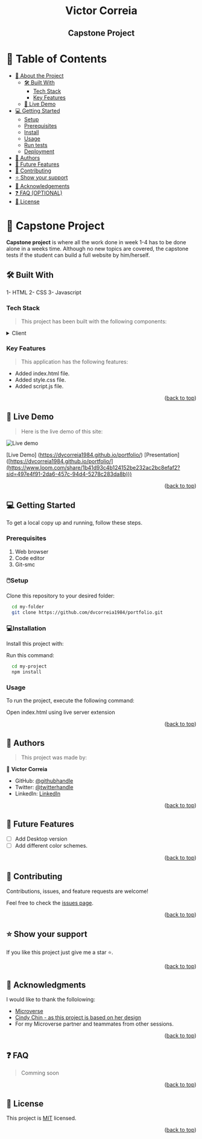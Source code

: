 <a name="readme-top"></a>
<div align="center">
  <br/>

  <h1><b>Victor Correia</b></h1>
  <h2><b>Capstone Project</b></h2>


</div>

# 📗 Table of Contents

- [📖 About the Project](#about-project)
  - [🛠 Built With](#built-with)
    - [Tech Stack](#tech-stack)
    - [Key Features](#key-features)
  - [🚀 Live Demo](#live-demo)
- [💻 Getting Started](#getting-started)
  - [Setup](#setup)
  - [Prerequisites](#prerequisites)
  - [Install](#install)
  - [Usage](#usage)
  - [Run tests](#run-tests)
  - [Deployment](#deployment)
- [👥 Authors](#authors)
- [🔭 Future Features](#future-features)
- [🤝 Contributing](#contributing)
- [⭐️ Show your support](#support)
- [🙏 Acknowledgements](#acknowledgements)
- [❓ FAQ (OPTIONAL)](#faq)
- [📝 License](#license)

# 📖 Capstone Project <a name="about-project"></a>

**Capstone project** is where all the work done in week 1-4 has to be done alone in a weeks time. Although no new topics are covered, the capstone tests if the student can build a full website by him/herself. 

## 🛠 Built With <a name="built-with"></a>

1- HTML
2- CSS
3- Javascript

### Tech Stack <a name="tech-stack"></a>

> This project has been built with the following components: 

<details>
  <summary>Client</summary>
  <ul>
    <li><a href="https://www.w3schools.com/html/">HTML</a></li>
    <li><a href="https://www.w3schools.com/css/default.asp">CSS</a></li>
    <li>Javascript</li>
  </ul>
</details>

### Key Features <a name="key-features"></a>

> This application has the following features: 

- Added index.html file.
- Added style.css file. 
- Added script.js file. 

<p align="right">(<a href="#readme-top">back to top</a>)</p>

## 🚀 Live Demo <a name="live-demo"></a>

> Here is the live demo of this site: 

<img src="./Assets/Readme/Live%20demo.png" alt="Live demo">

[Live Demo] (https://dvcorreia1984.github.io/portfolio/)
[Presentation] ([https://dvcorreia1984.github.io/portfolio/](https://www.loom.com/share/1b41d93c4b124152be232ac2bc8efaf2?sid=497e4f91-2da6-457c-94d4-5278c283da8b)))

<p align="right">(<a href="#readme-top">back to top</a>)</p>


## 💻 Getting Started <a name="getting-started"></a>

To get a local copy up and running, follow these steps.

### Prerequisites

1. Web browser
2. Code editor
3. Git-smc

### 🖱️Setup

Clone this repository to your desired folder:

```sh
  cd my-folder
  git clone https://github.com/dvcorreia1984/portfolio.git
```

### 💻Installation

Install this project with:

Run this command: 

```sh
  cd my-project
  npm install
```

### Usage

To run the project, execute the following command:

Open index.html using live server extension

<p align="right">(<a href="#readme-top">back to top</a>)</p>

## 👥 Authors <a name="authors"></a>

> This project was made by: 

👤 **Victor Correia**

- GitHub: [@githubhandle](https://github.com/dvcorreia1984)
- Twitter: [@twitterhandle](https://twitter.com/dvcorreia1984)
- LinkedIn: [LinkedIn](https://linkedin.com/in/dvcorreia)

<p align="right">(<a href="#readme-top">back to top</a>)</p>

## 🔭 Future Features <a name="future-features"></a>

- [ ] Add Desktop version
- [ ] Add different color schemes. 

<p align="right">(<a href="#readme-top">back to top</a>)</p>

## 🤝 Contributing <a name="contributing"></a>

Contributions, issues, and feature requests are welcome!

Feel free to check the [issues page](../../issues/).

<p align="right">(<a href="#readme-top">back to top</a>)</p>

## ⭐️ Show your support <a name="support"></a>

If you like this project just give me a star ⭐.

<p align="right">(<a href="#readme-top">back to top</a>)</p>

## 🙏 Acknowledgments <a name="acknowledgements"></a>

I would like to thank the follolowing: 

- [Microverse](https://www.microverse.org/)
- [Cindy Chin - as this project is based on her design](https://www.behance.net/gallery/29845175/CC-Global-Summit-2015)
- For my Microverse partner and teammates from other sessions. 

<p align="right">(<a href="#readme-top">back to top</a>)</p>

## ❓ FAQ <a name="faq"></a>

> Comming soon

<p align="right">(<a href="#readme-top">back to top</a>)</p>

## 📝 License <a name="license"></a>

This project is [MIT](MIT.md) licensed.

<p align="right">(<a href="#readme-top">back to top</a>)</p>